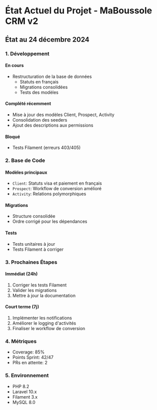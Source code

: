 # État Actuel du Projet - MaBoussole CRM v2

## État au 24 décembre 2024

### 1. Développement
#### En cours
- Restructuration de la base de données
  * Statuts en français
  * Migrations consolidées
  * Tests des modèles

#### Complété récemment
- Mise à jour des modèles Client, Prospect, Activity
- Consolidation des seeders
- Ajout des descriptions aux permissions

#### Bloqué
- Tests Filament (erreurs 403/405)

### 2. Base de Code
#### Modèles principaux
- `Client`: Statuts visa et paiement en français
- `Prospect`: Workflow de conversion amélioré
- `Activity`: Relations polymorphiques

#### Migrations
- Structure consolidée
- Ordre corrigé pour les dépendances

#### Tests
- Tests unitaires à jour
- Tests Filament à corriger

### 3. Prochaines Étapes
#### Immédiat (24h)
1. Corriger les tests Filament
2. Valider les migrations
3. Mettre à jour la documentation

#### Court terme (7j)
1. Implémenter les notifications
2. Améliorer le logging d'activités
3. Finaliser le workflow de conversion

### 4. Métriques
- Coverage: 85%
- Points Sprint: 42/47
- PRs en attente: 2

### 5. Environnement
- PHP 8.2
- Laravel 10.x
- Filament 3.x
- MySQL 8.0

